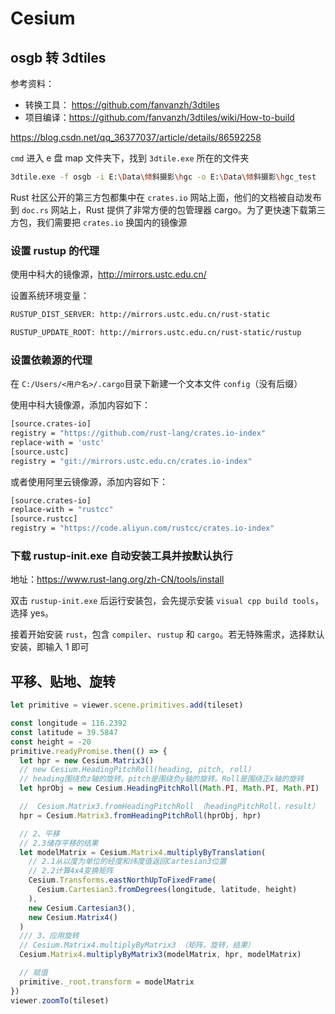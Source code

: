 # Cesium

## osgb 转 3dtiles

参考资料：

- 转换工具： <https://github.com/fanvanzh/3dtiles>
- 项目编译：<https://github.com/fanvanzh/3dtiles/wiki/How-to-build>

<https://blog.csdn.net/qq_36377037/article/details/86592258>

`cmd` 进入 e 盘 map 文件夹下，找到 `3dtile.exe` 所在的文件夹

```sh
3dtile.exe -f osgb -i E:\Data\倾斜摄影\hgc -o E:\Data\倾斜摄影\hgc_test
```

Rust 社区公开的第三方包都集中在 `crates.io` 网站上面，他们的文档被自动发布到 `doc.rs` 网站上，Rust 提供了非常方便的包管理器 cargo。为了更快速下载第三方包，我们需要把 `crates.io` 换国内的镜像源

### 设置 rustup 的代理

使用中科大的镜像源，<http://mirrors.ustc.edu.cn/>

设置系统环境变量：

```sh
RUSTUP_DIST_SERVER: http://mirrors.ustc.edu.cn/rust-static

RUSTUP_UPDATE_ROOT: http://mirrors.ustc.edu.cn/rust-static/rustup
```

### 设置依赖源的代理

在 `C:/Users/<用户名>/.cargo`目录下新建一个文本文件 `config`（没有后缀）

使用中科大镜像源，添加内容如下：

```sh
[source.crates-io]
registry = "https://github.com/rust-lang/crates.io-index"
replace-with = 'ustc'
[source.ustc]
registry = "git://mirrors.ustc.edu.cn/crates.io-index"
```

或者使用阿里云镜像源，添加内容如下：

```sh
[source.crates-io]
replace-with = "rustcc"
[source.rustcc]
registry = "https://code.aliyun.com/rustcc/crates.io-index"
```

### 下载 rustup-init.exe 自动安装工具并按默认执行

地址：<https://www.rust-lang.org/zh-CN/tools/install>

双击 `rustup-init.exe` 后运行安装包，会先提示安装 `visual cpp build tools`，选择 yes。

接着开始安装 `rust`，包含 `compiler`、`rustup` 和 `cargo`。若无特殊需求，选择默认安装，即输入 1 即可

## 平移、贴地、旋转

```js
let primitive = viewer.scene.primitives.add(tileset)

const longitude = 116.2392
const latitude = 39.5847
const height = -20
primitive.readyPromise.then(() => {
  let hpr = new Cesium.Matrix3()
  // new Cesium.HeadingPitchRoll(heading, pitch, roll)
  // heading围绕负z轴的旋转。pitch是围绕负y轴的旋转。Roll是围绕正x轴的旋转
  let hprObj = new Cesium.HeadingPitchRoll(Math.PI, Math.PI, Math.PI)

  //  Cesium.Matrix3.fromHeadingPitchRoll （headingPitchRoll，result）
  hpr = Cesium.Matrix3.fromHeadingPitchRoll(hprObj, hpr)

  // 2、平移
  // 2.3储存平移的结果
  let modelMatrix = Cesium.Matrix4.multiplyByTranslation(
    // 2.1从以度为单位的经度和纬度值返回Cartesian3位置
    // 2.2计算4x4变换矩阵
    Cesium.Transforms.eastNorthUpToFixedFrame(
      Cesium.Cartesian3.fromDegrees(longitude, latitude, height)
    ),
    new Cesium.Cartesian3(),
    new Cesium.Matrix4()
  )
  /// 3、应用旋转
  // Cesium.Matrix4.multiplyByMatrix3 （矩阵，旋转，结果）
  Cesium.Matrix4.multiplyByMatrix3(modelMatrix, hpr, modelMatrix)

  // 赋值
  primitive._root.transform = modelMatrix
})
viewer.zoomTo(tileset)
```
